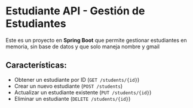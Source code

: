 # Estudiante API - Gestión de Estudiantes 
Este es un proyecto en **Spring Boot** que permite gestionar estudiantes en memoria, sin base de datos y que solo maneja nombre y gmail 

##  Características:
- Obtener un estudiante por ID (`GET /students/{id}`)
- Crear un nuevo estudiante (`POST /students`)
- Actualizar un estudiante existente (`PUT /students/{id}`)
- Eliminar un estudiante (`DELETE /students/{id}`)
